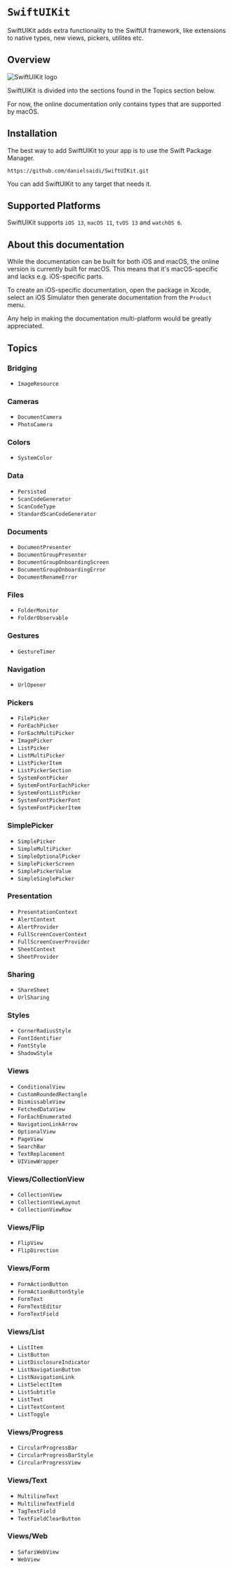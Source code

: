 # ``SwiftUIKit``

SwiftUIKit adds extra functionality to the SwiftUI framework, like extensions to native types, new views, pickers, utilites etc.



## Overview

![SwiftUIKit logo](Logo.png)

SwiftUIKit is divided into the sections found in the Topics section below.

For now, the online documentation only contains types that are supported by macOS.



## Installation

The best way to add SwiftUIKit to your app is to use the Swift Package Manager.

```
https://github.com/danielsaidi/SwiftUIKit.git
```

You can add SwiftUIKit to any target that needs it.



## Supported Platforms

SwiftUIKit supports `iOS 13`, `macOS 11`, `tvOS 13` and `watchOS 6`.



## About this documentation

While the documentation can be built for both iOS and macOS, the online version is currently built for macOS. This means that it's macOS-specific and lacks e.g. iOS-specific parts.

To create an iOS-specific documentation, open the package in Xcode, select an iOS Simulator then generate documentation from the `Product` menu.

Any help in making the documentation multi-platform would be greatly appreciated.



## Topics

### Bridging

- ``ImageResource``

### Cameras

- ``DocumentCamera``
- ``PhotoCamera``

### Colors

- ``SystemColor``

### Data

- ``Persisted``
- ``ScanCodeGenerator``
- ``ScanCodeType``
- ``StandardScanCodeGenerator``

### Documents

- ``DocumentPresenter``
- ``DocumentGroupPresenter``
- ``DocumentGroupOnboardingScreen``
- ``DocumentGroupOnboardingError``
- ``DocumentRenameError``

### Files

- ``FolderMonitor``
- ``FolderObservable``

### Gestures

- ``GestureTimer``

### Navigation

- ``UrlOpener``

### Pickers

- ``FilePicker``
- ``ForEachPicker``
- ``ForEachMultiPicker``
- ``ImagePicker``
- ``ListPicker``
- ``ListMultiPicker``
- ``ListPickerItem``
- ``ListPickerSection``
- ``SystemFontPicker``
- ``SystemFontForEachPicker``
- ``SystemFontListPicker``
- ``SystemFontPickerFont``
- ``SystemFontPickerItem``

### SimplePicker

- ``SimplePicker``
- ``SimpleMultiPicker``
- ``SimpleOptionalPicker``
- ``SimplePickerScreen``
- ``SimplePickerValue``
- ``SimpleSinglePicker``

### Presentation

- ``PresentationContext``
- ``AlertContext``
- ``AlertProvider``
- ``FullScreenCoverContext``
- ``FullScreenCoverProvider``
- ``SheetContext``
- ``SheetProvider``

### Sharing

- ``ShareSheet``
- ``UrlSharing``

### Styles

- ``CornerRadiusStyle``
- ``FontIdentifier``
- ``FontStyle``
- ``ShadowStyle``

### Views

- ``ConditionalView``
- ``CustomRoundedRectangle``
- ``DismissableView``
- ``FetchedDataView``
- ``ForEachEnumerated``
- ``NavigationLinkArrow``
- ``OptionalView``
- ``PageView``
- ``SearchBar``
- ``TextReplacement``
- ``UIViewWrapper``

### Views/CollectionView

- ``CollectionView``
- ``CollectionViewLayout``
- ``CollectionViewRow``

<!--### Views/DetailPanel-->
<!---->
<!--- ``DetailPanel``-->
<!--- ``DetailPanelButtonGroup``-->
<!--- ``DetailPanelContainer``-->
<!--- ``DetailPanelContext``-->
<!--- ``DetailPanelForm``-->
<!--- ``DetailPanelHeader``-->
<!--- ``DetailPanelPresenter``-->

### Views/Flip

- ``FlipView``
- ``FlipDirection``

### Views/Form

- ``FormActionButton``
- ``FormActionButtonStyle``
- ``FormText``
- ``FormTextEditor``
- ``FormTextField``

### Views/List

- ``ListItem``
- ``ListButton``
- ``ListDisclosureIndicator``
- ``ListNavigationButton``
- ``ListNavigationLink``
- ``ListSelectItem``
- ``ListSubtitle``
- ``ListText``
- ``ListTextContent``
- ``ListToggle``

### Views/Progress

- ``CircularProgressBar``
- ``CircularProgressBarStyle``
- ``CircularProgressView``

### Views/Text

- ``MultilineText``
- ``MultilineTextField``
- ``TagTextField``
- ``TextFieldClearButton``

### Views/Web

- ``SafariWebView``
- ``WebView``
